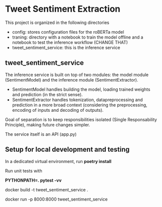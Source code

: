 # Tweet Sentiment Extraction
This project is organized in the following directories
- config: stores configuration files for the roBERTa model
- traning: directory with a notebook to train the model offline and a notebook to test the inference workflow (CHANGE THAT)
- tweet_sentiment_service: this is the inference service

## tweet_sentiment_service
The inference service is built on top of two modules: the model module (SentimentModel) and the inference module (SentimentExtractor). 
- SentimentModel handles building the model, loading trained weights and prediction (in the strict sense). 
- SentimentExtractor handles tokenization, datapreprocessing and prediction in a more broad context (considering the preprocessing, encoding of inputs and decoding of outputs).

Goal of separation is to keep responsibilities isolated (Single Responsability Principle), making future changes simpler.

The service itself is an API (app.py)

## Setup for local development and testing
In a dedicated virtual environment, run **poetry install**

Run unit tests with

**PYTHONPATH=. pytest  -vv**

docker build -t tweet_sentiment_service .

docker run -p 8000:8000 tweet_sentiment_service
